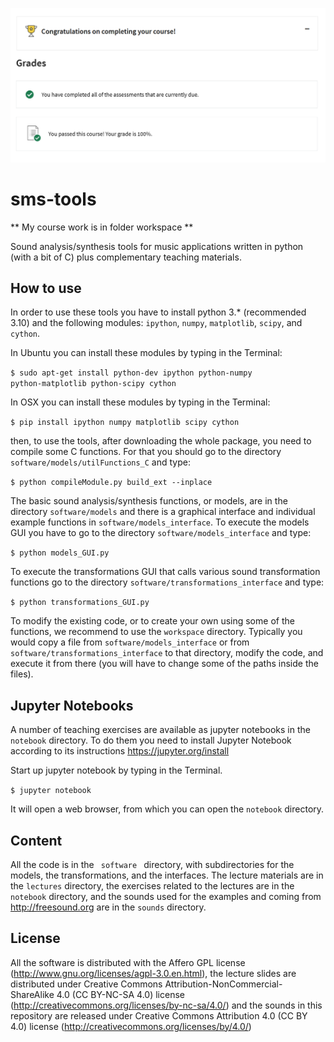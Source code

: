 
![ASPMA_completion](https://github.com/Amphicheiras/Audio-Signal-Processing-for-Music-Applications/blob/master/ASPMA_completion.png?raw=true)

sms-tools
========= 

** My course work is in folder workspace **

Sound analysis/synthesis tools for music applications written in python (with a bit of C) plus complementary teaching materials.

How to use
----------

In order to use these tools you have to install python 3.* (recommended 3.10) and the following modules: <code>ipython</code>, <code>numpy</code>, <code>matplotlib</code>, <code>scipy</code>, and <code>cython</code>. 

In Ubuntu you can install these modules by typing in the Terminal:

<code>$ sudo apt-get install python-dev ipython python-numpy python-matplotlib python-scipy cython</code>

In OSX you can install these modules by typing in the Terminal:

<code>$ pip install ipython numpy matplotlib scipy cython</code>

then, to use the tools, after downloading the whole package, you need to compile some C functions. For that you should go to the directory <code>software/models/utilFunctions_C</code> and type:</p>

<code>$ python compileModule.py build_ext --inplace </code>

The basic sound analysis/synthesis functions, or models, are in the directory <code>software/models</code> and there is a graphical interface and individual example functions in <code>software/models_interface</code>. To execute the models GUI you have to go to the directory <code>software/models_interface</code> and type: 

<code>$ python models_GUI.py </code>

To execute the transformations GUI that calls various sound transformation functions go to the directory <code>software/transformations_interface</code> and type: 

<code>$ python transformations_GUI.py </code>

To modify the existing code, or to create your own using some of the functions, we recommend to use the <code>workspace</code> directory. Typically you would copy a file from <code>software/models_interface</code> or from <code>software/transformations_interface</code> to that directory, modify the code, and execute it from there (you will have to change some of the paths inside the files). 

Jupyter Notebooks
-------
A number of teaching exercises are available as jupyter notebooks in the <code>notebook</code> directory. To do them you need to install Jupyter Notebook according to its instructions https://jupyter.org/install

Start up jupyter notebook by typing in the Terminal.

<code>$ jupyter notebook</code> 

It will open a web browser, from which you can open the <code>notebook</code> directory.

Content
-------

All the code is in the <code> software </code> directory, with subdirectories for the models, the transformations, and the interfaces. The lecture materials are in the <code>lectures</code> directory, the exercises related to the lectures are in the  <code>notebook</code> directory, and the sounds used for the examples and coming from http://freesound.org are in the <code>sounds</code> directory.

License
-------
All the software is distributed with the Affero GPL license (http://www.gnu.org/licenses/agpl-3.0.en.html), the lecture slides are distributed under Creative Commons Attribution-NonCommercial-ShareAlike 4.0 (CC BY-NC-SA 4.0) license (http://creativecommons.org/licenses/by-nc-sa/4.0/) and the sounds in this repository are released under Creative Commons Attribution 4.0 (CC BY 4.0) license (http://creativecommons.org/licenses/by/4.0/)

